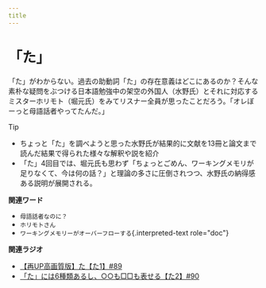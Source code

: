 ```yaml
---
title
---
```


# 「た」

「た」がわからない。過去の助動詞「た」の存在意義はどこにあるのか？そんな素朴な疑問をぶつける日本語勉強中の架空の外国人（水野氏）とそれに対応するミスターホリモト（堀元氏）をみてリスナー全員が思ったことだろう。「オレぼーっと母語話者やってたんだ。」



Tip


* ちょっと「た」を調べようと思った水野氏が結果的に文献を13冊と論文まで読んだ結果で得られた様々な解釈や説を紹介
* 「た」4回目では、堀元氏も思わず「ちょっとごめん、ワーキングメモリが足りなくて、今は何の話？」と理論の多さに圧倒されつつ、水野氏の納得感ある説明が展開される。


**関連ワード**

-   `母語話者なのに？`
-   `ホリモトさん`
-   `ワーキングメモリーがオーバーフローする`{.interpreted-text
    role="doc"}

**関連ラジオ**

-   [【再UP高画質版】た【た1】#89](https://www.youtube.com/watch?v=x1C0FD1XmTk)
-   [「た」には6種類あるし、○○も□□も表せる【た2】#90](https://www.youtube.com/watch?v=P4FvgzaY2MA)
